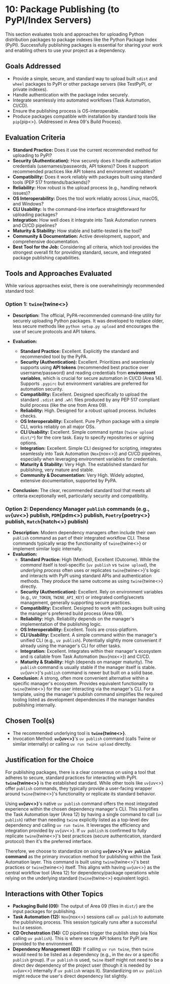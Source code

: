 # 10: Package Publishing (to PyPI/Index Servers)

This section evaluates tools and approaches for uploading Python distribution packages to package indexes like the Python Package Index (PyPI). Successfully publishing packages is essential for sharing your work and enabling others to use your project as a dependency.

## Goals Addressed

- Provide a simple, secure, and standard way to upload built `sdist` and `wheel` packages to PyPI or other package servers (like TestPyPI, or private indexes).
- Handle authentication with the package index securely.
- Integrate seamlessly into automated workflows (Task Automation, CI/CD).
- Ensure the publishing process is OS-interoperable.
- Produce packages compatible with installation by standard tools like `pip`{pip<>}. (Addressed in Area 09's Build Process).

## Evaluation Criteria

- **Standard Practice:** Does it use the current recommended method for uploading to PyPI?
- **Security (Authentication):** How securely does it handle authentication credentials (usernames/passwords, API tokens)? Does it support recommended practices like API tokens and environment variables?
- **Compatibility:** Does it work reliably with packages built using standard tools (PEP 517 frontends/backends)?
- **Reliability:** How robust is the upload process (e.g., handling network issues)?
- **OS Interoperability:** Does the tool work reliably across Linux, macOS, and Windows?
- **CLI Usability:** Is the command-line interface straightforward for uploading packages?
- **Integration:** How well does it integrate into Task Automation runners and CI/CD pipelines?
- **Maturity & Stability:** How stable and battle-tested is the tool?
- **Community & Documentation:** Active development, support, and comprehensive documentation.
- **Best Tool for the Job:** Considering all criteria, which tool provides the strongest overall fit for providing standard, secure, and integrated package publishing capabilities.

## Tools and Approaches Evaluated

While various approaches exist, there is one overwhelmingly recommended standard tool:

### Option 1: `twine`{twine<>}

- **Description:** The official, PyPA-recommended command-line utility for securely uploading Python packages. It was developed to replace older, less secure methods like `python setup.py upload` and encourages the use of secure protocols and API tokens.
- **Evaluation:**

  - **Standard Practice:** Excellent. Explicitly the standard and recommended tool by the PyPA.
  - **Security (Authentication):** Excellent. Prioritizes and seamlessly supports using **API tokens** (recommended best practice over username/password) and reading credentials from **environment variables**, which is crucial for secure automation in CI/CD (Area 14). Supports `.pypirc` but environment variables are preferred for automation security.
  - **Compatibility:** Excellent. Designed specifically to upload the standard `.sdist` and `.whl` files produced by any PEP 517 compliant build process (like the one from Area 09).
  - **Reliability:** High. Designed for a robust upload process. Includes checks.
  - **OS Interoperability:** Excellent. Pure Python package with a simple CLI, works reliably on all major OSs.
  - **CLI Usability:** Excellent. Simple command syntax (`twine upload dist/*`) for the core task. Easy to specify repositories or signing options.
  - **Integration:** Excellent. Simple CLI designed for scripting, integrates seamlessly into Task Automation (`Nox`{nox<>}) and CI/CD pipelines, especially when leveraging environment variables for credentials.
  - **Maturity & Stability:** Very High. The established standard for publishing, very mature and stable.
  - **Community & Documentation:** Very High. Widely adopted, extensive documentation, supported by PyPA.

- **Conclusion:** The clear, recommended standard tool that meets all criteria exceptionally well, particularly security and compatibility.

### Option 2: Dependency Manager `publish` commands (e.g., `uv`{uv<>} publish, `PDM`{pdm<>} publish, `Poetry`{poetry<>} publish, `Hatch`{hatch<>} publish)

- **Description:** Modern dependency managers often include their own `publish` command as part of their integrated workflow CLI. These commands typically wrap the functionality of `twine`{twine<>} or implement similar logic internally.
- **Evaluation:**
  - **Standard Practice:** High (Method), Excellent (Outcome). While the _command_ itself is tool-specific (`uv publish` vs `twine upload`), the _underlying process_ often uses or replicates `twine`{twine<>}'s logic and interacts with PyPI using standard APIs and authentication methods. They produce the same outcome as using `twine`{twine<>} directly.
  - **Security (Authentication):** Excellent. Rely on environment variables (e.g., `UV_TOKEN`, `TWINE_API_KEY`) or integrated config/secrets management, generally supporting secure practices.
  - **Compatibility:** Excellent. Designed to work with packages built using the manager's preferred build process (Area 09).
  - **Reliability:** High. Reliability depends on the manager's implementation of the publishing logic.
  - **OS Interoperability:** Excellent. Tools are cross-platform.
  - **CLI Usability:** Excellent. A simple command within the manager's unified CLI (e.g., `uv publish`). Potentially slightly more convenient if already using the manager's CLI for other tasks.
  - **Integration:** Excellent. Integrates within their manager's ecosystem and is callable from Task Automation (`Nox`{nox<>}) and CI/CD.
  - **Maturity & Stability:** High (depends on manager maturity). The `publish` command is usually stable if the manager itself is stable. `uv`{uv<>}'s `publish` command is newer but built on a solid base.
- **Conclusion:** A strong, often more convenient alternative within a specific manager's ecosystem. Provides equivalent functionality to `twine`{twine<>} for the user interacting via the manager's CLI. For a template, using the manager's publish command simplifies the required tooling listed as development dependencies if the manager handles publishing internally.

## Chosen Tool(s)

- The recommended underlying tool is **`twine`{twine<>}**.
- Invocation Method: **`uv`{uv<>}**'s `uv publish` command (calls Twine or similar internally) or calling `uv run twine upload` directly.

## Justification for the Choice

For publishing packages, there is a clear consensus on using a tool that adheres to secure, standard practices for interacting with PyPI. **`twine`{twine<>}** is the established standard. While other tools like `uv`{uv<>} offer `publish` commands, they typically provide a user-facing wrapper around `twine`{twine<>}'s functionality or replicate its standard behavior.

Using **`uv`{uv<>}**'s native `uv publish` command offers the most integrated experience within the chosen dependency manager's CLI. This simplifies the Task Automation layer (Area 12) by having a single command to call (`uv publish`) rather than needing `twine` explicitly listed as a top-level dev dependency and calling `uv run twine`. It leverages the efficiency and integration provided by `uv`{uv<>}. If `uv publish` is confirmed to fully replicate `twine`{twine<>}'s best practices (secure authentication, standard protocol) then it's the preferred interface.

Therefore, we choose to standardize on using **`uv`{uv<>}'s `uv publish` command** as the primary invocation method for publishing within the Task Automation layer. This command is built using `twine`{twine<>}'s best practices or `twine`{twine<>} itself. This aligns with having `uv`{uv<>} as the central workflow tool (Area 12) for dependency/package operations while relying on the underlying standard (`twine`{twine<>} equivalent logic).

## Interactions with Other Topics

- **Packaging Build (09):** The output of Area 09 (files in `dist/`) are the input packages for publishing.
- **Task Automation (12):** `Nox`{nox<>} sessions call `uv publish` to automate the publishing process. This session typically runs after a successful `build` session.
- **CD Orchestration (14):** CD pipelines trigger the publish step (via Nox calling `uv publish`). This is where secure API tokens for PyPI are provided to the environment.
- **Dependency Management (02):** If calling `uv run twine`, then `twine` would need to be listed as a dependency (e.g., in the `dev` or a specific `publish` group). If `uv publish` is used, `twine` itself might not need to be a direct dev dependency of the project user (though it is needed by `uv`{uv<>} internally if `uv publish` wraps it). Standardizing on `uv publish` might reduce the user's direct dependency list slightly.
